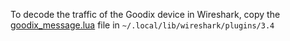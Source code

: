 To decode the traffic of the Goodix device in Wireshark, copy the [goodix_message.lua](goodix_message.lua) file in `~/.local/lib/wireshark/plugins/3.4`
